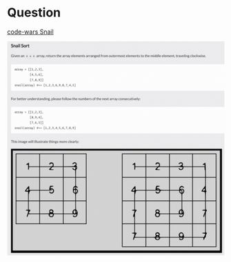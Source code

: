 # Question

[code-wars Snail](https://www.codewars.com/kata/521c2db8ddc89b9b7a0000c1)

![question](q.png)
